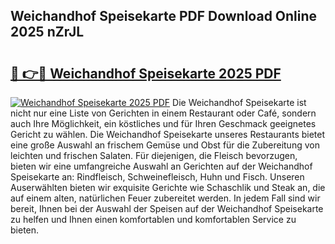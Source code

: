 ## Weichandhof Speisekarte PDF Download Online 2025 nZrJL

# <h2><a href="http://gc63g0u.nevu.top/?p=Weichandhof+Speisekarte">🔗 👉🔴 Weichandhof Speisekarte 2025 PDF</a></h2>

[![Weichandhof Speisekarte 2025 PDF](https://i.imgur.com/dBaPXMq.png)](http://gc63g0u.nevu.top/?p=Weichandhof+Speisekarte)
Die Weichandhof Speisekarte ist nicht nur eine Liste von Gerichten in einem Restaurant oder Café, sondern auch Ihre Möglichkeit, ein köstliches und für Ihren Geschmack geeignetes Gericht zu wählen. Die Weichandhof Speisekarte unseres Restaurants bietet eine große Auswahl an frischem Gemüse und Obst für die Zubereitung von leichten und frischen Salaten. Für diejenigen, die Fleisch bevorzugen, bieten wir eine umfangreiche Auswahl an Gerichten auf der Weichandhof Speisekarte an: Rindfleisch, Schweinefleisch, Huhn und Fisch. Unseren Auserwählten bieten wir exquisite Gerichte wie Schaschlik und Steak an, die auf einem alten, natürlichen Feuer zubereitet werden. In jedem Fall sind wir bereit, Ihnen bei der Auswahl der Speisen auf der Weichandhof Speisekarte zu helfen und Ihnen einen komfortablen und komfortablen Service zu bieten.
